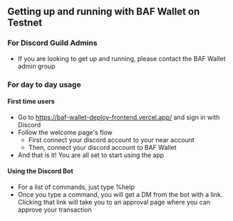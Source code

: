 ## Getting up and running with BAF Wallet on Testnet

### For Discord Guild Admins
- If you are looking to get up and running, please contact the BAF Wallet admin group

### For day to day usage

#### First time users
- Go to https://baf-wallet-deploy-frontend.vercel.app/ and sign in with Discord
- Follow the welcome page's flow
  - First connect your discord account to your near account
  - Then, connect your discord account to BAF Wallet
- And that is it! You are all set to start using the app

#### Using the Discord Bot
- For a list of commands, just type %help
- Once you type a command, you will get a DM from the bot with a link. Clicking that link will take you to an approval page where you can approve your transaction
